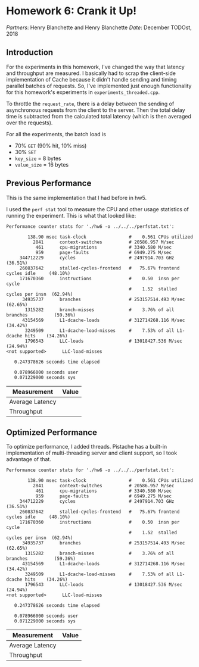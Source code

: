 # Homework 6: Crank it Up!

_Partners_: Henry Blanchette and Henry Blanchette
_Date_: December TODOst, 2018

## Introduction

For the experiments in this homework, I've changed the way that latency and throughput are measured. I basically had to scrap the client-side implementation of Cache because it didn't handle sending and timing parallel batches of requests. So, I've implemented just enough functionality for this homework's experiments in `experiments_threaded.cpp`.

To throttle the `request_rate`, there is a delay between the sending of asynchronous requests from the client to the server. Then the total delay time is subtracted from the calculated total latency (which is then averaged over the requests).

For all the experiments, the batch load is
- 70% `GET` (90% hit, 10% miss)
- 30% `SET`
- `key_size` = 8 bytes
- `value_size` = 16 bytes


## Previous Performance

This is the same implementation that I had before in hw5.

<!-- TODO: how much time is spent on each operation -->
I used the `perf stat` tool to measure the CPU and other usage statistics of running the experiment. This is what that looked like:

```
Performance counter stats for './hw6 -o ../../../perfstat.txt':

        138.90 msec task-clock                #    0.561 CPUs utilized          
          2841      context-switches          # 20586.957 M/sec                 
           461      cpu-migrations            # 3340.580 M/sec                  
           959      page-faults               # 6949.275 M/sec                  
     344712229      cycles                    # 2497914.703 GHz                   (36.51%)
     260837642      stalled-cycles-frontend   #   75.67% frontend cycles idle     (48.10%)
     171670360      instructions              #    0.50  insn per cycle         
                                              #    1.52  stalled cycles per insn  (62.94%)
      34935737      branches                  # 253157514.493 M/sec               (62.65%)
       1315282      branch-misses             #    3.76% of all branches          (59.36%)
      43154569      L1-dcache-loads           # 312714268.116 M/sec               (34.42%)
       3249509      L1-dcache-load-misses     #    7.53% of all L1-dcache hits    (34.26%)
       1796543      LLC-loads                 # 13018427.536 M/sec                (24.94%)
<not supported>      LLC-load-misses                                             

   0.247378626 seconds time elapsed

   0.078966000 seconds user
   0.071229000 seconds sys

```

<!-- TODO: measurements -->
| Measurement | Value |
| --- | --- |
| Average Latency | |
| Throughput | |

## Optimized Performance

To optimize performance, I added threads. Pistache has a built-in implementation of multi-threading server and client support, so I took advantage of that.

<!-- TODO: how much time is spent on each operation -->
```
Performance counter stats for './hw6 -o ../../../perfstat.txt':

        138.90 msec task-clock                #    0.561 CPUs utilized          
          2841      context-switches          # 20586.957 M/sec                 
           461      cpu-migrations            # 3340.580 M/sec                  
           959      page-faults               # 6949.275 M/sec                  
     344712229      cycles                    # 2497914.703 GHz                   (36.51%)
     260837642      stalled-cycles-frontend   #   75.67% frontend cycles idle     (48.10%)
     171670360      instructions              #    0.50  insn per cycle         
                                              #    1.52  stalled cycles per insn  (62.94%)
      34935737      branches                  # 253157514.493 M/sec               (62.65%)
       1315282      branch-misses             #    3.76% of all branches          (59.36%)
      43154569      L1-dcache-loads           # 312714268.116 M/sec               (34.42%)
       3249509      L1-dcache-load-misses     #    7.53% of all L1-dcache hits    (34.26%)
       1796543      LLC-loads                 # 13018427.536 M/sec                (24.94%)
<not supported>      LLC-load-misses                                             

   0.247378626 seconds time elapsed

   0.078966000 seconds user
   0.071229000 seconds sys

```

<!-- TODO: measurements -->
| Measurement | Value |
| --- | --- |
| Average Latency | |
| Throughput | |
